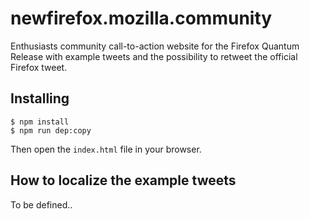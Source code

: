# newfirefox.mozilla.community

Enthusiasts community call-to-action website for the Firefox Quantum Release with example tweets and the possibility to retweet the official Firefox tweet.

## Installing
```
$ npm install
$ npm run dep:copy
```

Then open the ```index.html``` file in your browser.

## How to localize the example tweets

To be defined..
